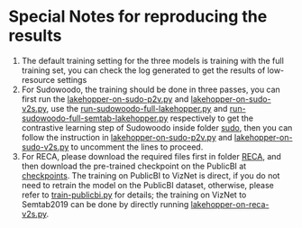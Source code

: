 # Special Notes for reproducing the results

1. The default training setting for the three models is training with the full training set, you can check the log generated to get the results of low-resource settings
2. For Sudowoodo, the training should be done in three passes, you can first run the [lakehopper-on-sudo-p2v.py](./lakehopper-on-sudo-p2v.py) and [lakehopper-on-sudo-v2s.py](lakehopper-on-sudo-v2s.py), use the [run-sudowoodo-full-lakehopper.py](./sudo/run-sudowoodo-full-lakehopper.py) and [run-sudowoodo-full-semtab-lakehopper.py](./sudo/run-sudowoodo-full-semtab-lakehopper.py) respectively to get the contrastive learning step of Sudowoodo inside folder [sudo](./sudo), then you can follow the instruction in [lakehopper-on-sudo-p2v.py](./lakehopper-on-sudo-p2v.py) and [lakehopper-on-sudo-v2s.py](lakehopper-on-sudo-v2s.py) to uncomment the lines to proceed.
3. For RECA, please download the required files first in folder [RECA](https://github.com/ysunbp/LakeHopper/tree/main/data/RECA), and then download the pre-trained checkpoint on the PublicBI at [checkpoints](https://github.com/ysunbp/LakeHopper/tree/main/checkpoints). The training on PublicBI to VizNet is direct, if you do not need to retrain the model on the PublicBI dataset, otherwise, please refer to [train-publicbi.py](./reca/train-publicbi.py) for details; the training on VizNet to Semtab2019 can be done by directly running [lakehopper-on-reca-v2s.py](./lakehopper-on-reca-v2s.py).
